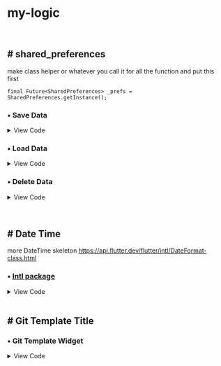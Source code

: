 # my-logic


 <br />

 ## # shared_preferences
 
 make class helper or whatever you call it for all the function and put this first
 
 `final Future<SharedPreferences> _prefs = SharedPreferences.getInstance();`

### 	• Save Data

<details>
 <summary> View Code </summary>
 
```
Future saveData({data}) async {
    final SharedPreferences prefs = await _prefs;
    prefs.setString('save_name / key', jsonEncode(data));
  }
```
 
</details>

### 	• Load Data

<details>
 <summary> View Code </summary>
 
```
Future loadData({singleData, listData}) async {
    final SharedPreferences prefs = await _prefs;
  
<!--  Single Data  -->
  if (prefs.containsKey('save_name / key')) {
      var prefsSingleData = jsonDecode(prefs.getString('save_name / key')!);
      
      singleData(prefsSingleData); // this is callback to update the screen data it cannot be use like singleData = prefsSingleData
    }
  
<!--  List Data  -->
    if (prefs.containsKey('save_name / key')) {
      final prefsData = jsonDecode(prefs.getString('save_name / key')!);
      for (var i = 0; i < prefsData.length; i++) {
        listData.add(prefsData[i]);
      }
    }
  }
```
 
</details>
 
 ### 	• Delete Data

<details>
 <summary> View Code </summary>
 
```
• remove specific key
 prefs.remove('save_name / key');
    
• remove all key
 prefs.clear();
 
but in the end just use saveData again because the key will be overwrite by it
 
```
 
</details>


<br />


 <br />

 ## # Date Time 
 
 more DateTime skeleton https://api.flutter.dev/flutter/intl/DateFormat-class.html

### 	• [Intl package](https://pub.dev/packages/intl)

<details>
 <summary> View Code </summary>
 
```
• to get current date time year
 var currentDate = DateTime.now();
 
• month day(number) / April 21
 String dateTime = DateFormat.MMMMd().format(DateTime.now());
 
• hour / 9:41
 String hourTime = DateFormat.Hm().format(DateTime.now());
 
• hour am/pm / 9:41 AM
 String hourTime = DateFormat.jm().format(DateTime.now());
 
• day / Thursday
 String dayTime = DateFormat.EEEE().format(DateTime.now());

 • month / April
 String monthTime = DateFormat.MMMM().format(DateTime.now());
 
• year / 2022
 String yearTime = DateFormat.y().format(DateTime.now());
 
• month day, year / July 10, 1996 
 String dateTime = DateFormat.yMMMMd().format(DateTime.now());
 
• month day year plus hour / 7/10/1996 5:08 PM 
 String dateTime = DateFormat.yMd().add_jm().format(DateTime.now());    
 
 
```
 
</details>

<br />

 ## # Git Template Title

### 	• Git Template Widget

<details>
 <summary> View Code </summary>
 
```

```
 
</details>

<br />
